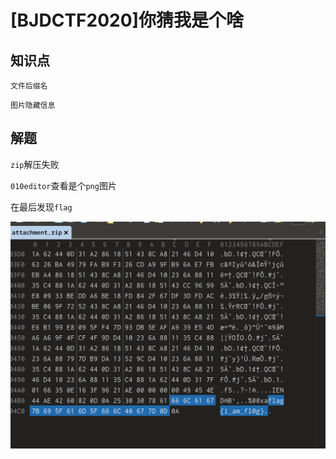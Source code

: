# [BJDCTF2020]你猜我是个啥

## 知识点

`文件后缀名`

`图片隐藏信息`

## 解题

`zip`解压失败

`010editor`查看是个`png`图片

在最后发现`flag`

![](./img/22-1.png?lastModify=1711202731)
